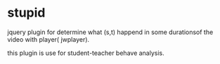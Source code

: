 stupid
======

jquery plugin for determine what  (s,t)  happend  in some durationsof the video with player( jwplayer).
<p> this plugin is use for student-teacher behave analysis.</p>

  <script>
        var player = new Function;
        $(document).ready(function(){

          $('#st_wraper').stupid(
        {
          x_axise:[0,1,2,3,4,5,6,7,8,10,9,11],
          y_axise:[0,1,2,3,4,5,6,7,8,9,10,20],
          data:[['s','t','t','t','t','t','s'],['s','s','s','s','s','t','t']],
          'size':{'height':20,'width':20,'margin':10,'border':2}
        },player
          );
        });
      </script>
